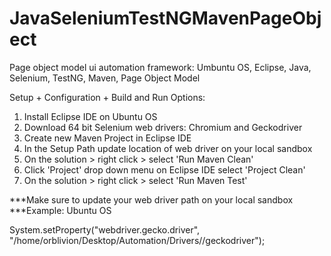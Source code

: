 # JavaSeleniumTestNGMavenPageObject
Page object model ui automation framework: Umbuntu OS, Eclipse, Java, Selenium, TestNG, Maven, Page Object Model

Setup + Configuration + Build and Run Options:
1) Install Eclipse IDE on Ubuntu OS
2) Download 64 bit Selenium web drivers: Chromium and Geckodriver
3) Create new Maven Project in Eclipse IDE
4) In the Setup Path update location of web driver on your local sandbox
5) On the solution > right click > select 'Run Maven Clean' 
6) Click 'Project' drop down menu on Eclipse IDE select 'Project Clean'
7) On the solution > right click > select 'Run Maven Test'

***Make sure to update your web driver path on your local sandbox
***Example: Ubuntu OS

System.setProperty("webdriver.gecko.driver", "/home/orblivion/Desktop/Automation/Drivers//geckodriver");

